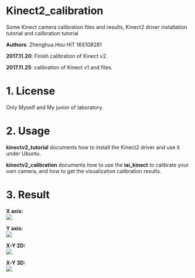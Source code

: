 # Kinect2_calibration
Some Kinect camera calibration files and results, Kinect2 driver installation tutorial and calibration tutorial

**Authors**: Zhenghua.Hou HIT 16S108281

**2017.11.20**: Finish calibration of Kinect v2.

**2017.11.25**: calibration of Kinect v1 and files. 

# 1. License
Only Myself and My junior of laboratory.

# 2. Usage
**kinectv2_tutorial** documents how to install the Kinect2 driver and use it under Ubuntu.  

**kinectv2_calibration** documents how to use the **iai_kinect** to calibrate your own camera, and how to get the visualization calibration results.

# 3. Result
**X axis:**  
![](http://i2.bvimg.com/641465/47ac0cbc450d64ca.png)  

**Y axis:**  
![](http://i2.bvimg.com/641465/e62c26da35dc9080.png)  

**X-Y 2D:**  
![](http://i2.bvimg.com/641465/206841abb6239a98.png)  

**X-Y 3D:**  
![](http://i2.bvimg.com/641465/bd0b9361b1c3727c.png)  
